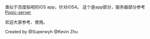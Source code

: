 类似于百度贴吧的iOS app，针对iOS4。
这个是app部分，服务器部分参考[Popic-server](https://github.com/superwyh/Popic-server)

欢迎大家参考、使用。

Created by @Superwyh @Kevin Zhu
